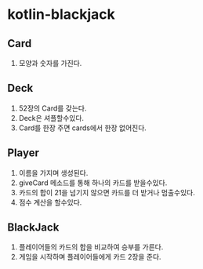 # kotlin-blackjack

## Card
1. 모양과 숫자를 가진다.

## Deck
1. 52장의 Card를 갖는다.
2. Deck은 셔플할수있다.
3. Card를 한장 주면 cards에서 한장 없어진다.

## Player
1. 이름을 가지며 생성된다.
2. giveCard 메소드를 통해 하나의 카드를 받을수있다.
3. 카드의 합이 21을 넘기지 않으면 카드를 더 받거나 멈출수있다.
4. 점수 계산을 할수있다.

## BlackJack
1. 플레이어들의 카드의 합을 비교하여 승부를 가른다.
2. 게임을 시작하며 플레이어들에게 카드 2장을 준다.
